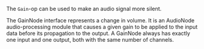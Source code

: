 The `Gain`-op can be used to make an audio signal more silent.

The GainNode interface represents a change in volume. It is an AudioNode audio-processing module that causes a given gain to be applied to the input data before its propagation to the output. A GainNode always has exactly one input and one output, both with the same number of channels.